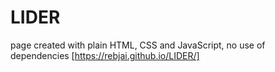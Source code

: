 # LIDER
page created with plain HTML, CSS and JavaScript, no use of dependencies
[https://rebjai.github.io/LIDER/]

